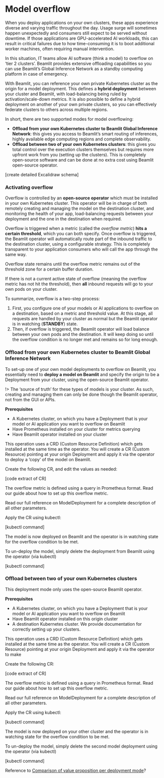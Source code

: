 # Model overflow

When you deploy applications on your own clusters, these apps experience diverse and varying traffic throughout the day. Usage surge will sometimes happen unexpectedly and consumers still expect to be served without downtime. If those applications are GPU-accelerated AI workloads, this can result in critical failures due to how time-consuming it is to boot additional worker machines, often requiring manual intervention.

In this situation, IT teams allow AI software (think a model) to overflow on ‘tier 2 clusters’. Beamlit provides extensive offloading capabilities so you can use Beamlit’s Global Inference Network as a standby computing platform in case of emergency.

With Beamlit, you can reference your own private Kubernetes cluster as the origin for a model deployment. This defines a **hybrid deployment** between your cluster and Beamlit, with load-balancing being ruled by activation/scale-down metrics. It is also possible to define a hybrid deployment on another of your own private clusters, so you can effectively federate clusters to others across multiple regions.

In short, there are two supported modes for model overflowing:

- **Offload from your own Kubernetes cluster to Beamlit Global Inference Network**: this gives you access to Beamlit’s smart routing of inferences, highly available edge computing regions and complete observability.
- **Offload between two of your own Kubernetes clusters**: this gives you total control over the execution clusters themselves but requires more upfront work from you (setting up the clusters). This is completely open-source software and can be done at no extra cost using Beamlit open-source operator.

[create detailed Excalidraw schema]

### Activating overflow

Overflow is controlled by an **open-source operator** which must be installed in your own Kubernetes cluster. This operator will be in charge of both remotely creating and managing the model on the destination cluster, and monitoring the health of your app, load-balancing requests between your deployment and the one in the destination when required.

Overflow is triggered when a metric (called the *overflow metric*) **hits a certain threshold**, which you can both specify. Once overflow is triggered, the Beamlit operator will automatically route part of the inbound traffic to the destination cluster, using a configurable strategy. This is completely transparent to your application consumers who will call the app through the same way. 

Overflow state remains until the overflow metric remains out of the threshold zone for a certain buffer duration. 

If there is not a current active state of overflow (meaning the overflow metric has not hit the threshold), then **all** inbound requests will go to your own pods on your cluster.

To summarize, overflow is a two-step process: 

1. First, you configure one of your models or AI applications to overflow on a destination, based on a metric and threshold value. At this stage, all requests are handled by your cluster as normal but the Beamlit operator is in watching (**STANDBY**) state.
2. Then, if overflow is triggered, the Beamlit operator will load balance between your own pods and the destination. It will keep doing so until the overflow condition is no longer met and remains so for long enough.

### Offload from your own Kubernetes cluster to Beamlit Global Inference Network

To set-up one of your own model deployments to overflow on Beamlit, you essentially need to **deploy a model on Beamlit** and specify the origin to be a Deployment from your cluster, using the open-source Beamlit operator.

!> The ‘source of truth’ for these types of models is your cluster. As such, creating and managing them can only be done though the Beamlit operator, not from the GUI or APIs.

**Prerequisites**

- A Kubernetes cluster, on which you have a Deployment that is your model or AI application you want to overflow on Beamlit
- Have Prometheus installed on your cluster for metrics querying
- Have Beamlit operator installed on your cluster

This operation uses a CRD (Custom Resource Definition) which gets installed at the same time as the operator. You will create a CR (Custom Resource) pointing at your origin Deployment and apply it via the operator to deploy a ‘copy’ of the model on Beamlit.

Create the following CR, and edit the values as needed:

[code extract of CR]

The overflow metric is defined using a query in Prometheus format. Read our guide about how to set up this overflow metric.

Read our full reference on ModelDeployment for a complete description of all other parameters.

Apply the CR using kubectl:

[kubectl command]

The model is now deployed on Beamlit and the operator is in watching state for the overflow condition to be met.

To un-deploy the model, simply delete the deployment from Beamlit using the operator (via kubectl)

[kubectl command]

### **Offload between two of your own Kubernetes clusters**

This deployment mode only uses the open-source Beamlit operator.

**Prerequisites**

- A Kubernetes cluster, on which you have a Deployment that is your model or AI application you want to overflow on Beamlit
- Have Beamlit operator installed on this origin cluster
- A destination Kubernetes cluster. We provide documentation for correctly setting up your clusters.

This operation uses a CRD (Custom Resource Definition) which gets installed at the same time as the operator. You will create a CR (Custom Resource) pointing at your origin Deployment and apply it via the operator to make

Create the following CR:

[code extract of CR]

The overflow metric is defined using a query in Prometheus format. Read our guide about how to set up this overflow metric.

Read our full reference on ModelDeployment for a complete description of all other parameters.

Apply the CR using kubectl:

[kubectl command]

The model is now deployed on your other cluster and the operator is in watching state for the overflow condition to be met.

To un-deploy the model, simply delete the second model deployment using the operator (via kubectl)

[kubectl command]

Reference to [Comparison of value proposition per deployment mode](https://www.notion.so/Comparison-of-value-proposition-per-deployment-mode-10aa77bf59b480aeae14e6adb353bfc9?pvs=21)?